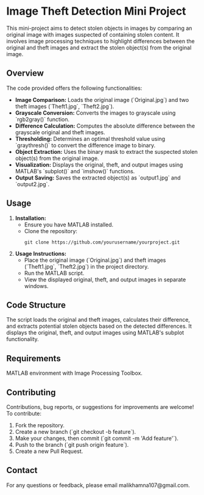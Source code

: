 <!DOCTYPE html>
<html lang="en">
<head>
  <meta charset="UTF-8">
</head>
<body>

<h1>Image Theft Detection Mini Project</h1>

<p>This mini-project aims to detect stolen objects in images by comparing an original image with images suspected of containing stolen content. It involves image processing techniques to highlight differences between the original and theft images and extract the stolen object(s) from the original image.</p>

<h2>Overview</h2>

<p>The code provided offers the following functionalities:</p>
<ul>
  <li><strong>Image Comparison:</strong> Loads the original image (`Original.jpg`) and two theft images (`Theft1.jpg`, `Theft2.jpg`).</li>
  <li><strong>Grayscale Conversion:</strong> Converts the images to grayscale using `rgb2gray()` function.</li>
  <li><strong>Difference Calculation:</strong> Computes the absolute difference between the grayscale original and theft images.</li>
  <li><strong>Thresholding:</strong> Determines an optimal threshold value using `graythresh()` to convert the difference image to binary.</li>
  <li><strong>Object Extraction:</strong> Uses the binary mask to extract the suspected stolen object(s) from the original image.</li>
  <li><strong>Visualization:</strong> Displays the original, theft, and output images using MATLAB's `subplot()` and `imshow()` functions.</li>
  <li><strong>Output Saving:</strong> Saves the extracted object(s) as `output1.jpg` and `output2.jpg`.</li>
</ul>

<h2>Usage</h2>

<ol>
  <li><strong>Installation:</strong>
    <ul>
      <li>Ensure you have MATLAB installed.</li>
      <li>Clone the repository:
        <pre><code>git clone https://github.com/yourusername/yourproject.git</code></pre>
      </li>
    </ul>
  </li>
  <li><strong>Usage Instructions:</strong>
    <ul>
      <li>Place the original image (`Original.jpg`) and theft images (`Theft1.jpg`, `Theft2.jpg`) in the project directory.</li>
      <li>Run the MATLAB script.</li>
      <li>View the displayed original, theft, and output images in separate windows.</li>
    </ul>
  </li>
</ol>

<h2>Code Structure</h2>

<p>The script loads the original and theft images, calculates their difference, and extracts potential stolen objects based on the detected differences. It displays the original, theft, and output images using MATLAB's subplot functionality.</p>

<h2>Requirements</h2>

<p>MATLAB environment with Image Processing Toolbox.</p>

<h2>Contributing</h2>

<p>Contributions, bug reports, or suggestions for improvements are welcome! To contribute:</p>
<ol>
  <li>Fork the repository.</li>
  <li>Create a new branch (`git checkout -b feature`).</li>
  <li>Make your changes, then commit (`git commit -m 'Add feature'`).</li>
  <li>Push to the branch (`git push origin feature`).</li>
  <li>Create a new Pull Request.</li>
</ol>

<h2>Contact</h2>

<p>For any questions or feedback, please email malikhamna107@gmail.com.</p>

</body>
</html>
